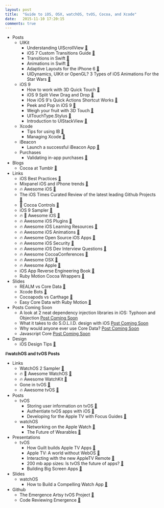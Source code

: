 ```yaml
---
layout: post
title:  "Guide to iOS, OSX, watchOS, tvOS, Cocoa, and Xcode"
date:   2015-11-10 17:20:15
comments: true
---
```


- Posts
    - UIKit 
        - Understanding UIScrollView [:link:](http://oleb.net/blog/2014/04/understanding-uiscrollview/)
        - iOS 7 Custom Transitions Guide [:link:](https://www.captechconsulting.com/blogs/ios-7-tutorial-series-custom-navigation-transitions--more)
        - Transitions in Swift [:link:](http://mathewsanders.com/interactive-transitions-in-swift/)
        - Animations in Swift [:link:](http://mathewsanders.com/animations-in-swift-part-two/)
        - Adaptive Layouts for the iPhone 6 [:link:](http://mathewsanders.com/designing-adaptive-layouts-for-iphone-6-plus/)
        - UIDynamics, UIKit or OpenGL? 3 Types of iOS Animations For the Star Wars [:link:](https://yalantis.com/blog/uidynamics-uikit-or-opengl-3-types-of-ios-animations-for-the-star-wars/?utm_campaign=iOS%2BDev%2BWeekly&utm_medium=web&utm_source=iOS_Dev_Weekly_Issue_221)
    - iOS 9
        - How to work with 3D Quick Touch [:link:](http://useyourloaf.com/blog/adding-3d-touch-quick-actions.html)
        - iOS 9 Split View Drag and Drop [:link:](http://blog.mikeswanson.com/post/130420781424/split-view-drag-and-drop)
        - How iOS 9's Quick Actions Shortcut Works [:link:](http://www.stringcode.co.uk/add-ios-9s-quick-actions-shortcut-support-in-15-minutes-right-now/?utm_campaign=This%2BWeek%2Bin%2BSwift&utm_medium=email&utm_source=This_Week_in_Swift_54)
        - Peek and Pop in iOS 9 [:link:](http://krakendev.io/peek-pop/?utm_campaign=iOS%2BDev%2BWeekly&utm_medium=email&utm_source=iOS_Dev_Weekly_Issue_219)
        - Weigh your fruit with 3D Touch [:link:](http://flexmonkey.blogspot.com/2015/10/the-plum-o-meter-weighing-plums-using.html?utm_campaign=This%2BWeek%2Bin%2BSwift&utm_medium=email&utm_source=This_Week_in_Swift_59)
        - UITouchType.Stylus [:link:](http://www.russbishop.net/uitouchtypestylus?utm_campaign=iOS%2BDev%2BWeekly&utm_medium=email&utm_source=iOS_Dev_Weekly_Issue_225)
        - Introduction to UIStackView [:page_facing_up:](http://www.thinkandbuild.it/introduction-to-uistackview/)
    - Xcode
        - Tips for using IB [:link:](http://merowing.info/2015/11/tips-for-interface-builder/)
        - Managing Xcode [:link:](http://pewpewthespells.com/blog/managing_xcode.html#xcscheme)
    - iBeacon
        - Launch a successful iBeacon App [:link:](http://www.vektordigital.com/2015/11/16/crafting-and-launching-successful-beacon-apps/?utm_campaign=iOS%2BDev%2BWeekly&utm_medium=email&utm_source=iOS_Dev_Weekly_Issue_225)
    - Purchases
        - Validating in-app purchases [:link:](http://futurice.com/blog/validating-in-app-purchases-in-your-ios-app)
- Blogs
    - Cocoa at Tumblr [:link:](http://cocoa.tumblr.com/)
- Links
    - iOS Best Practices [:link:](https://github.com/futurice/ios-good-practices)
    - Mixpanel iOS and iPhone trends [:link:](https://mixpanel.com/trends/#report/iphone_models)
    - :fire: Awesome iOS [:link:](https://github.com/vsouza/awesome-ios)
    - The iOS Times Curated Review of the latest leading Github Projects [:link:](http://theiostimes.com/)
    - :raised_hands: Cocoa Controls [:link:](https://www.cocoacontrols.com/)
    - iOS 9 Sampler [:link:](https://github.com/shu223/iOS-9-Sampler)
    - :fire: :raised_hands: Awesome iOS [:link:](https://github.com/vsouza/awesome-ios)
    - :fire: Awesome iOS Plugins [:link:](https://github.com/sanketfirodiya/awesome-ios-plugins)
    - :fire: Awesome iOS Learning Resources [:link:](https://github.com/sanketfirodiya/iOS-learning-resources)
    - :fire: Awesome iOS Animations [:link:](https://github.com/sxyx2008/awesome-ios-animation)
    - :fire: Awesome Open Source iOS Apps [:link:](https://github.com/dkhamsing/open-source-ios-apps)
    - :fire: Awesome iOS Security [:link:](https://github.com/ashishb/osx-and-ios-security-awesome)
    - :fire: Awesome iOS Dev Interview Questions [:link:](https://github.com/CameronBanga/iOS-Developer-and-Designer-Interview-Questions)
    - :fire: Awesome CocoaConferences [:link:](https://github.com/Lascorbe/CocoaConferences)
    - :fire: Awesome OSX [:link:](https://github.com/iCHAIT/awesome-osx)
    - :fire: Awesome Apple [:link:](https://github.com/joeljfischer/awesome-apple)
    - iOS App Reverse Engineering Book [:link:](https://github.com/iosre/iOSAppReverseEngineering/blob/master/iOSAppReverseEngineering.pdf)
    - Ruby Motion Cocoa Wrappers [:link:](https://github.com/rubymotion/BubbleWrap)
- Slides
    - REALM vs Core Data [:floppy_disk:](https://speakerdeck.com/joshuadutton/using-realm-for-data-persistence-a-comparison-with-core-data)
    - Xcode Bots [:floppy_disk:](https://speakerdeck.com/romainpouclet/cocoaheads-montreal-xcode-bots)
    - Cocoapods vs Carthage [:floppy_disk:](https://speakerdeck.com/romainpouclet/managing-your-dependencies-using-carthage)
    - Easy Core Data with Ruby Motion [:floppy_disk:](https://speakerdeck.com/styrmis/simpler-core-data-with-rubymotion)
- Posts Coming Soon
    - A look at 2 neat dependency injection libraries in iOS: Typhoon and Objection [Post Coming Soon]()
    - What it takes to do S.O.L.I.D. design with iOS [Post Coming Soon]()
    - Why would anyone ever use Core Data? [Post Coming Soon]()
    - Javascript Core [Post Coming Soon]()
- Design
  - iOS Design Tips [:link:](http://ramotion.github.io/iOS-design-tips/)


#**watchOS and tvOS Posts**
- Links
    - WatchOS 2 Sampler [:link:](https://github.com/shu223/watchOS-2-Sampler)
    - :fire: :raised_hands: Awesome WatchOS [:link:](https://github.com/yenchenlin1994/awesome-watchos)
    - :fire: Awesome WatchKit [:link:](https://github.com/sanketfirodiya/sample-watchkit-apps)
    - Gone in tvOS [:link:](https://gist.github.com/erica/d9b36c57500a6832ef7b)
    - :fire: Awesome tvOS [:link:](https://github.com/mbcrump/awesome-tvos/blob/master/README.md)
- Posts
    + tvOS
        + Storing user information on tvOS [:page_facing_up:](http://www.marisibrothers.com/2015/10/storing-your-data-on-tvos.html)
        + Authentiate tvOS apps with iOS [:page_facing_up:](https://github.com/rsattar/Voucher)
        + Developing for the Apple TV with Focus Guides [:page_facing_up:](http://blog.houzz.com/post/133536064443/developing-for-apple-tv-part-ii?utm_campaign=iOS%2BDev%2BWeekly&utm_medium=email&utm_source=iOS_Dev_Weekly_Issue_225)
    + watchOS
        + Networking on the Apple Watch [:page_facing_up:](https://felixha.wordpress.com/2015/07/07/apple-watch-networking-in-glance/?utm_campaign=This%2BWeek%2Bin%2BSwift&utm_medium=email&utm_source=This_Week_in_Swift_63)
        + The Future of Wearables [:page_facing_up:](http://helenvholmes.com/the-future-of-wearables/?utm_campaign=This%2BWeek%2Bin%2BSwift&utm_medium=email&utm_source=This_Week_in_Swift_63)
- Presentations
    - tvOS
        - How Guilt builds Apple TV Apps [:floppy_disk:](http://tech.gilt.com/tvos/2015/10/13/apple-tv-tvos-swift-development-focus-engine/)
        - Apple TV: A world without WebOS [:floppy_disk:](https://medium.com/bpxl-craft/apple-tv-a-world-without-webkit-5c428a64a6dd#.rdk3bnrqc)
        - Interacting with the new AppleTV Remote [:floppy_disk:](http://www.marisibrothers.com/2015/10/interacting-with-new-apple-tv-remote.html)
        - 200 mb app sizes: Is tvOS the future of apps? [:floppy_disk:](https://realm.io/news/is-tvos-the-future-of-apps/)
        - Building Big Screen Apps [:floppy_disk:](https://speakerdeck.com/neonichu/bring-your-apps-to-the-big-screen)
- Slides
    - watchOS
        - How to Build a Compelling Watch App [:floppy_disk:](http://www.kristinathai.com/wp-content/uploads/2014/09/Compelling-Watch-App.pdf)
- Github
    - The Emergence Artsy tvOS Project [:link:](https://github.com/artsy/Emergence/)
    - Code Reviewing Emergence [:link:](http://artsy.github.io/blog/2015/11/05/Emergence-Code-Review/)

